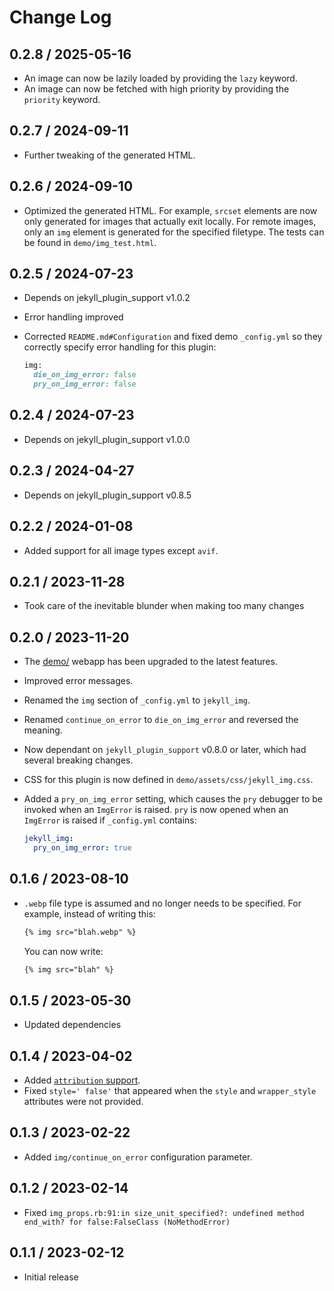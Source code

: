 # Change Log

## 0.2.8 / 2025-05-16

* An image can now be lazily loaded by providing the `lazy` keyword.
* An image can now be fetched with high priority by providing the `priority` keyword.


## 0.2.7 / 2024-09-11

* Further tweaking of the generated HTML.


## 0.2.6 / 2024-09-10

* Optimized the generated HTML.
  For example, `srcset` elements are now only generated for images that actually exit locally.
  For remote images, only an `img` element is generated for the specified filetype.
  The tests can be found in `demo/img_test.html`.


## 0.2.5 / 2024-07-23

* Depends on jekyll_plugin_support v1.0.2
* Error handling improved
* Corrected `README.md#Configuration` and fixed demo `_config.yml`
  so they correctly specify error handling for this plugin:

  ```ruby
  img:
    die_on_img_error: false
    pry_on_img_error: false
  ```


## 0.2.4 / 2024-07-23

* Depends on jekyll_plugin_support v1.0.0


## 0.2.3 / 2024-04-27

* Depends on jekyll_plugin_support v0.8.5


## 0.2.2 / 2024-01-08

* Added support for all image types except `avif`.


## 0.2.1 / 2023-11-28

* Took care of the inevitable blunder when making too many changes


## 0.2.0 / 2023-11-20

* The [demo/](demo/) webapp has been upgraded to the latest features.
* Improved error messages.
* Renamed the `img` section of `_config.yml` to `jekyll_img`.
* Renamed `continue_on_error` to `die_on_img_error` and reversed the meaning.
* Now dependant on `jekyll_plugin_support` v0.8.0 or later, which had several breaking changes.
* CSS for this plugin is now defined in `demo/assets/css/jekyll_img.css`.
* Added a `pry_on_img_error` setting, which causes the `pry` debugger to be invoked when an `ImgError` is raised.
  `pry` is now opened when an `ImgError` is raised if `_config.yml` contains:

  ```yaml
  jekyll_img:
    pry_on_img_error: true
  ```


## 0.1.6 / 2023-08-10

* `.webp` file type is assumed and no longer needs to be specified.
  For example, instead of writing this:

  ```html
  {% img src="blah.webp" %}
  ```

  You can now write:

  ```html
  {% img src="blah" %}
  ```


## 0.1.5 / 2023-05-30

* Updated dependencies


## 0.1.4 / 2023-04-02

* Added [`attribution` support](https://github.com/mslinn/jekyll_plugin_support#subclass-attribution).
* Fixed `style=' false'` that appeared when the `style` and `wrapper_style` attributes were not provided.


## 0.1.3 / 2023-02-22

* Added `img/continue_on_error` configuration parameter.


## 0.1.2 / 2023-02-14

* Fixed `img_props.rb:91:in size_unit_specified?: undefined method end_with? for false:FalseClass (NoMethodError)`


## 0.1.1 / 2023-02-12

* Initial release
